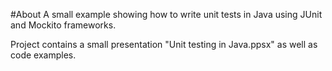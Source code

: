 #About
A small example showing how to write unit tests in Java using JUnit and Mockito frameworks.

Project contains a small presentation "Unit testing in Java.ppsx" as well as code examples.